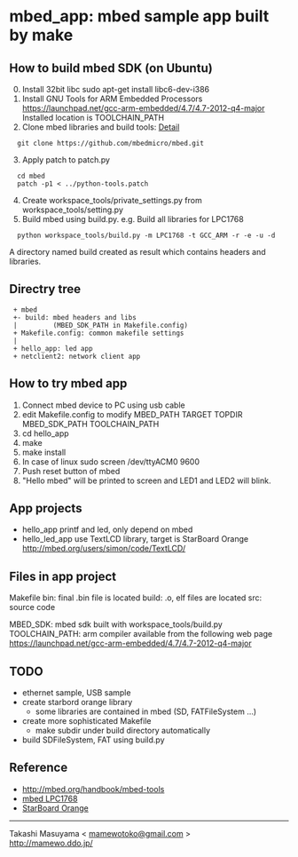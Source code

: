mbed_app: mbed sample app built by make
=======================================

How to build mbed SDK (on Ubuntu)
---------------------------------
0. Install 32bit libc
   sudo apt-get install libc6-dev-i386
1. Install GNU Tools for ARM Embedded Processors
  https://launchpad.net/gcc-arm-embedded/4.7/4.7-2012-q4-major
  Installed location is TOOLCHAIN_PATH
2. Clone mbed libraries and build tools: [Detail](https://github.com/mbedmicro/mbed/blob/master/docs/BUILDING.md)
```
  git clone https://github.com/mbedmicro/mbed.git
```
3. Apply patch to patch.py
```
  cd mbed
  patch -p1 < ../python-tools.patch
```
4. Create workspace_tools/private_settings.py from workspace_tools/setting.py
5. Build mbed using build.py. 
   e.g. Build all libraries for LPC1768
```
  python workspace_tools/build.py -m LPC1768 -t GCC_ARM -r -e -u -d
```
  A directory named build created as result which contains headers and libraries.

Directry tree
-------------
```
 + mbed
 +- build: mbed headers and libs
 |         (MBED_SDK_PATH in Makefile.config)
 + Makefile.config: common makefile settings
 |
 + hello_app: led app
 + netclient2: network client app
```

How to try mbed app
-------------------
1. Connect mbed device to PC using usb cable
2. edit Makefile.config to modify MBED_PATH TARGET TOPDIR MBED_SDK_PATH TOOLCHAIN_PATH 
3. cd hello_app
4. make
5. make install
6. In case of linux
  sudo screen /dev/ttyACM0 9600
7. Push reset button of mbed
8. "Hello mbed" will be printed to screen and LED1 and LED2 will blink.

App projects
------------
* hello_app
 printf and led, only depend on mbed
* hello_led_app
 use TextLCD library, target is StarBoard Orange
 http://mbed.org/users/simon/code/TextLCD/

Files in app project
--------------------
Makefile
bin: final .bin file is located
build: .o, elf files are located
src: source code

MBED_SDK: mbed sdk built with workspace_tools/build.py
TOOLCHAIN_PATH: arm compiler available from the following web page
  https://launchpad.net/gcc-arm-embedded/4.7/4.7-2012-q4-major

TODO
-----------
* ethernet sample, USB sample
* create starbord orange library
   * some libraries are contained in mbed (SD, FATFileSystem ...)
* create more sophisticated Makefile
   * make subdir under build directory automatically
* build SDFileSystem, FAT using build.py

Reference
---------
* http://mbed.org/handbook/mbed-tools
* [mbed LPC1768](https://developer.mbed.org/platforms/mbed-LPC1768/)
* [StarBoard Orange](http://mbed.org/cookbook/StarBoard-Orange)

----
Takashi Masuyama < mamewotoko@gmail.com >  
http://mamewo.ddo.jp/

